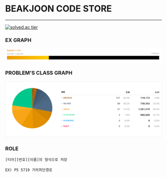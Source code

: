 # BEAKJOON CODE STORE
* * *
[![solved.ac tier](http://mazassumnida.wtf/v2/api/generate_badge?boj=worldi77)](https://solved.ac/worldi77)
### EX GRAPH
![EX_GRAPH](./image/graph.PNG)
### PROBLEM'S CLASS GRAPH
![CLASS_GRAPH](./image/graph2.PNG)
### ROLE
```
[티어][번호][이름]의 형식으로 저장

EX) P5 5719 거의최단경로
```
